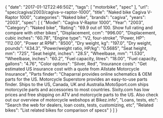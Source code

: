 {
    "date": "2017-01-12T22:46:50Z",
    "tags": [
        "motorbike",
        "spec"
    ],
    "url": "spec\/cagiva\/2003\/cagiva-v-raptor-1000",
    "title": "Naked bike Cagiva V-Raptor 1000",
    "categories": "Naked bike",
    "brands": "cagiva",
    "years": "2003",
    "spec": [
        {
            "Model": "Cagiva V-Raptor 1000",
            "Year": "2003",
            "Category": "Naked bike",
            "Rating": "69.9 out of 100. Show full rating and compare with other bikes",
            "Displacement, ccm": "996.00",
            "Displacement, cubic inches": "60.78",
            "Engine type": "V2, four-stroke",
            "Power, HP": "112.00",
            "Power at RPM": "8500",
            "Dry weight, kg": "197.0",
            "Dry weight, pounds": "434.3",
            "Power\/weight ratio, HP\/kg": "0.5685",
            "Seat height, mm": "725",
            "Seat height, inches": "28.5",
            "Wheelbase, mm": "1.530",
            "Wheelbase, inches": "60.2",
            "Fuel capacity, litres": "18.00",
            "Fuel capacity, gallons": "4.76",
            "Color options": "Silver, Red",
            "Insurance costs": "Get estimated US insurance cost with a quote from Allstate Motorcycle Insurance",
            "Parts finder": "Chaparral provides online schematics & OEM parts for the US.   Motorcycle Superstore provides an easy-to-use parts finder. Ships to the US, Canada, UK and Australia.MotoSport.com ships motorcycle parts and accessories to most countries.    Sixity.com has low prices and free shipping on ATV and motorcycle parts to the US. Also check out our overview of motorcycle webshops at Bikez.info",
            "Loans, tests, etc": "Search the web for dealers, loan costs, tests, customizing, etc",
            "Related bikes": "List related bikes for comparison of specs"
        }
    ]
}
